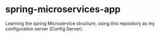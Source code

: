 # spring-microservices-app

Learning the spring Microservice structure, using this repository as my configuration server (Config Server).
